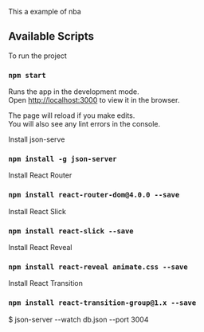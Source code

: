 This a example of nba
## Available Scripts


To run the project
### `npm start`

Runs the app in the development mode.<br>
Open [http://localhost:3000](http://localhost:3000) to view it in the browser.

The page will reload if you make edits.<br>
You will also see any lint errors in the console.

Install json-serve 
### `npm install -g json-server`

Install React Router
### `npm install react-router-dom@4.0.0 --save`


Install React Slick
### `npm install react-slick --save`


Install React Reveal
### `npm install react-reveal animate.css --save`

Install React Transition
### `npm install react-transition-group@1.x --save`

$ json-server --watch db.json --port 3004

